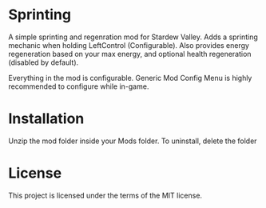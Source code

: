 # Sprinting
A simple sprinting and regenration mod for Stardew Valley.
Adds a sprinting mechanic when holding LeftControl (Configurable). Also provides energy regeneration based on your max energy, and optional health regeneration (disabled by default).

Everything in the mod is configurable.
Generic Mod Config Menu is highly recommended to configure while in-game.

# Installation
Unzip the mod folder inside your Mods folder. To uninstall, delete the folder

# License
This project is licensed under the terms of the MIT license.
